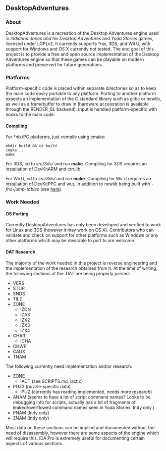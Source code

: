 ## DesktopAdventures

### About

DesktopAdventures is a recreation of the Desktop Adventures engine used in *Indianna Jones and his Desktop Adventures* and *Yoda Stories* games, licensed under LGPLv2. It currently supports *nix, 3DS, and Wii U, with support for Windows and OS X currently not tested. The end goal of this project is to provide a free and open source implementation of the Desktop Adventures engine so that these games can be playable on modern platforms and preserved for future generations.

### Platforms

Platform-specific code is placed within separate directories so as to keep the main code easily portable to any platform. Porting to another platform expects an implementation of the C standard library such as glibc or newlib, as well as a framebuffer to draw in (hardware acceleration is available through the RENDER_GL backend). Input is handled platform-specific with hooks to the main code.

#### Compiling

For *nix/PC platforms, just compile using cmake:
```
mkdir build && cd build
cmake ..
make
```

For 3DS, cd to *src/3ds/* and run **make**. Compiling for 3DS requires an installation of DevKitARM and ctrulib.

For Wii U, cd to *src/3ds/* and run **make**. Compiling for Wii U requires an installation of DevKitPPC and wut, in addition to newlib being built with *-fno-jump-tables* (see [here](https://github.com/devkitPro/buildscripts/issues/19)).

### Work Needed

#### OS Porting

Currently DesktopAdventures has only been developed and verified to work for Linux and 3DS (however it may work on OS X). Contributors who can validate and check on support for other platforms such as Windows or any other platforms which may be desirable to port to are welcome.

#### DAT Research

The majority of the work needed in this project is reverse engineering and the implementation of the research obtained from it. At the time of writing, the following sections of the .DAT are being properly parsed:

- VERS
- STUP
- SNDS
- TILE
- ZONE
  - IZON
  - IZAX
  - IZX2
  - IZX3
  - IZX4
- CHAR
  - ICHA
- CHWP
- CAUX
- TNAM

The following currently need implementation and/or research:

- ZONE
  - IACT (see SCRIPTS.md, iact.c)
- PUZ2 (puzzle-specific data)
  - IPUZ (currently has reading implemented, needs more research)
- ANAM (seems to have a lot of script command names? Looks to be debugging info for scripts, actually has a lot of fragments of leaked/overflowed command names seen in Yoda Stories. Indy only.)
- PNAM (Indy only)
- ZNAM (Indy only)

Most data on these sections can be implied and documented without the need of disassembly, however there are some aspects of the engine which will require this. IDA Pro is extremely useful for documenting certain aspects of various sections.
